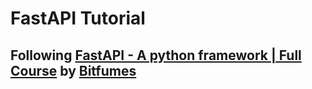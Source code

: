 # FastAPI Tutorial
## Following [FastAPI - A python framework | Full Course](https://youtu.be/7t2alSnE2-I) by [Bitfumes](https://www.youtube.com/c/Bitfumes)

